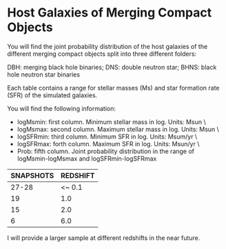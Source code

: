 # **Host Galaxies of Merging Compact Objects**

You will find the joint probability distribution of the host galaxies of the different merging compact objects split into three different folders:

DBH: merging black hole binaries; DNS: double neutron star; BHNS: black hole neutron star binaries

Each table contains a range for stellar masses (Ms) and star formation rate (SFR) of the simulated galaxies.

You will find the following information:

- logMsmin: first column. Minimum stellar mass in log. Units: Msun \\
- logMsmax: second column. Maximum stellar mass in log. Units: Msun \\
- logSFRmin: third column. Minimum SFR in log. Units: Msum/yr \\
- logSFRmax: forth column. Maximum SFR in log. Units: Msun/yr \\
- Prob: fifth column. Joint probability distribution in the range of logMsmin-logMsmax and logSFRmin-logSFRmax 




| SNAPSHOTS     | REDSHIFT      |
| ------------- | ------------- |
| 27-28         | <~ 0.1        |
| 19            | 1.0           |
| 15            | 2.0           |
| 6             | 6.0           |




I will provide a larger sample at different redshifts in the near future.


